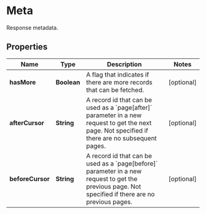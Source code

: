 

# Meta

Response metadata.
## Properties

Name | Type | Description | Notes
------------ | ------------- | ------------- | -------------
**hasMore** | **Boolean** | A flag that indicates if there are more records that can be fetched. |  [optional]
**afterCursor** | **String** | A record id that can be used as a &#x60;page[after]&#x60; parameter in a new request to get the next page.  Not specified if there are no subsequent pages.  |  [optional]
**beforeCursor** | **String** | A record id that can be used as a &#x60;page[before]&#x60; parameter in a new request to get the previous page.  Not specified if there are no previous pages.  |  [optional]




